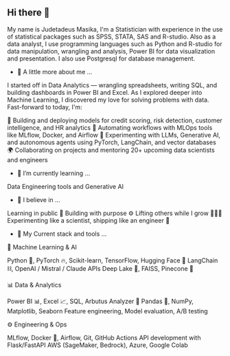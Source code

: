 ## Hi there 👋

My name is Judetadeus Masika, I'm a Statistician with experience in the use of statistical packages such as SPSS, STATA, SAS and R-studio. Also as a data analyst, I use programming languages such as Python and R-studio for data manipulation, wrangling and analysis, Power BI for data visualization and presentation. I also use Postgresql for database management. 

- 🔭 A little more about me ...
  
I started off in Data Analytics — wrangling spreadsheets, writing SQL, and building dashboards in Power BI and Excel. As I explored deeper into Machine Learning, I discovered my love for solving problems with data. Fast-forward to today, I'm:

🧠 Building and deploying models for credit scoring, risk detection, customer intelligence, and HR analytics
🔁 Automating workflows with MLOps tools like MLflow, Docker, and Airflow
🤖 Experimenting with LLMs, Generative AI, and autonomous agents using PyTorch, LangChain, and vector databases
🌍 Collaborating on projects and mentoring 20+ upcoming data scientists and engineers

- 🌱 I’m currently learning ...
  
Data Engineering tools and Generative AI

- 👯 I believe in ...
  
Learning in public 📣
Building with purpose ⚙️
Lifting others while I grow 🧑🏾‍🏫
Experimenting like a scientist, shipping like an engineer 🚀

- 💬 My Current stack and tools ...
  
🧠 Machine Learning & AI

Python 🐍, PyTorch 🔥, Scikit-learn, TensorFlow, Hugging Face 🤗
LangChain ⛓️, OpenAI / Mistral / Claude APIs
Deep Lake 🏬, FAISS, Pinecone 🔎

📊 Data & Analytics

Power BI 📊, Excel 📈, SQL, Arbutus Analyzer 🧮
Pandas 🐼, NumPy, Matplotlib, Seaborn
Feature engineering, Model evaluation, A/B testing

⚙️ Engineering & Ops

MLflow, Docker 🐳, Airflow, Git, GitHub Actions
API development with Flask/FastAPI
AWS (SageMaker, Bedrock), Azure, Google Colab
